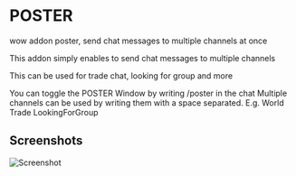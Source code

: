 # POSTER
wow addon poster, send chat messages to multiple channels at once

This addon simply enables to send chat messages to multiple channels

This can be used for trade chat, looking for group and more

You can toggle the POSTER Window by writing /poster in the chat
Multiple channels can be used by writing them with a space separated.
E.g. World Trade LookingForGroup

## Screenshots
![Screenshot](http://files.bgeschka.de/poster-screens/poster.png)
